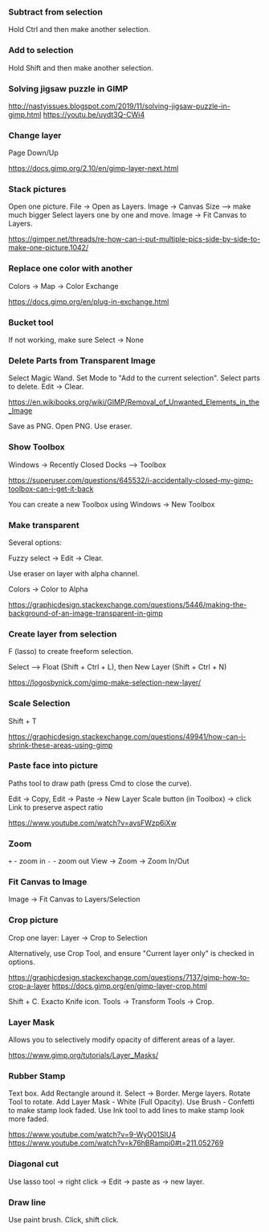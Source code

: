 ### Subtract from selection

Hold Ctrl and then make another selection.


### Add to selection

Hold Shift and then make another selection.


### Solving jigsaw puzzle in GIMP

http://nastyissues.blogspot.com/2019/11/solving-jigsaw-puzzle-in-gimp.html
https://youtu.be/uydt3Q-CWi4


### Change layer

Page Down/Up

https://docs.gimp.org/2.10/en/gimp-layer-next.html


### Stack pictures

Open one picture.
File -> Open as Layers.
Image -> Canvas Size --> make much bigger
Select layers one by one and move.
Image -> Fit Canvas to Layers.

https://gimper.net/threads/re-how-can-i-put-multiple-pics-side-by-side-to-make-one-picture.1042/


### Replace one color with another

Colors -> Map -> Color Exchange

https://docs.gimp.org/en/plug-in-exchange.html


### Bucket tool

If not working, make sure Select -> None


### Delete Parts from Transparent Image

Select Magic Wand. Set Mode to "Add to the current selection". Select parts to delete. Edit -> Clear.

https://en.wikibooks.org/wiki/GIMP/Removal_of_Unwanted_Elements_in_the_Image

Save as PNG. Open PNG. Use eraser.


### Show Toolbox

Windows -> Recently Closed Docks --> Toolbox

https://superuser.com/questions/645532/i-accidentally-closed-my-gimp-toolbox-can-i-get-it-back

You can create a new Toolbox using Windows -> New Toolbox


### Make transparent

Several options:

Fuzzy select -> Edit -> Clear.

Use eraser on layer with alpha channel.

Colors -> Color to Alpha

https://graphicdesign.stackexchange.com/questions/5446/making-the-background-of-an-image-transparent-in-gimp


### Create layer from selection

F (lasso) to create freeform selection.

Select --> Float (Shift + Ctrl + L), then New Layer (Shift + Ctrl + N)

https://logosbynick.com/gimp-make-selection-new-layer/


### Scale Selection

Shift + T

https://graphicdesign.stackexchange.com/questions/49941/how-can-i-shrink-these-areas-using-gimp


### Paste face into picture

Paths tool to draw path (press Cmd to close the curve).

Edit -> Copy, Edit -> Paste -> New Layer
Scale button (in Toolbox) -> click Link to preserve aspect ratio

https://www.youtube.com/watch?v=avsFWzp6iXw


### Zoom

`+` - zoom in
`-` - zoom out
View -> Zoom -> Zoom In/Out


### Fit Canvas to Image

Image -> Fit Canvas to Layers/Selection


### Crop picture

Crop one layer: Layer -> Crop to Selection

Alternatively, use Crop Tool, and ensure "Current layer only" is checked in options.

https://graphicdesign.stackexchange.com/questions/7137/gimp-how-to-crop-a-layer
https://docs.gimp.org/en/gimp-layer-crop.html

Shift + C. Exacto Knife icon. Tools -> Transform Tools -> Crop.


### Layer Mask

Allows you to selectively modify opacity of different areas of a layer.

https://www.gimp.org/tutorials/Layer_Masks/


### Rubber Stamp

Text box. Add Rectangle around it. Select -> Border. Merge layers. Rotate Tool to rotate. Add Layer Mask - White (Full Opacity). Use Brush - Confetti to make stamp look faded. Use Ink tool to add lines to make stamp look more faded.

https://www.youtube.com/watch?v=9-WyO01SIU4
https://www.youtube.com/watch?v=k76hBRampi0#t=211.052769


### Diagonal cut

Use lasso tool -> right click -> Edit -> paste as -> new layer.


### Draw line

Use paint brush. Click, shift click.
